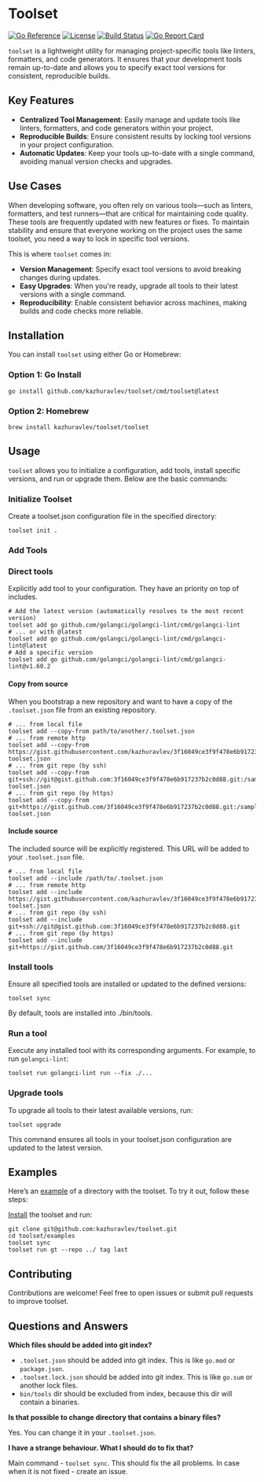 # Toolset

[![Go Reference](https://pkg.go.dev/badge/github.com/kazhuravlev/toolset.svg)](https://pkg.go.dev/github.com/kazhuravlev/toolset)
[![License](https://img.shields.io/github/license/kazhuravlev/toolset?color=blue)](https://github.com/kazhuravlev/toolset/blob/master/LICENSE)
[![Build Status](https://github.com/kazhuravlev/toolset/actions/workflows/release.yml/badge.svg)](https://github.com/kazhuravlev/toolset/actions/workflows/release.yml)
[![Go Report Card](https://goreportcard.com/badge/github.com/kazhuravlev/toolset)](https://goreportcard.com/report/github.com/kazhuravlev/toolset)

`toolset` is a lightweight utility for managing project-specific tools like linters, formatters, and code generators. It
ensures that your development tools remain up-to-date and allows you to specify exact tool versions for consistent,
reproducible builds.

## Key Features

- **Centralized Tool Management**: Easily manage and update tools like linters, formatters, and code generators within
  your project.
- **Reproducible Builds**: Ensure consistent results by locking tool versions in your project configuration.
- **Automatic Updates**: Keep your tools up-to-date with a single command, avoiding manual version checks and upgrades.

## Use Cases

When developing software, you often rely on various tools—such as linters, formatters, and test runners—that are
critical for maintaining code quality. These tools are frequently updated with new features or fixes. To maintain
stability and ensure that everyone working on the project uses the same toolset, you need a way to lock in specific tool
versions.

This is where `toolset` comes in:

- **Version Management**: Specify exact tool versions to avoid breaking changes during updates.
- **Easy Upgrades**: When you're ready, upgrade all tools to their latest versions with a single command.
- **Reproducibility**: Enable consistent behavior across machines, making builds and code checks more reliable.

## Installation

You can install `toolset` using either Go or Homebrew:

### Option 1: Go Install

```shell
go install github.com/kazhuravlev/toolset/cmd/toolset@latest
```

### Option 2: Homebrew

```shell
brew install kazhuravlev/toolset/toolset
```

## Usage

`toolset` allows you to initialize a configuration, add tools, install specific versions, and run or upgrade them. Below
are the basic commands:

### Initialize Toolset

Create a toolset.json configuration file in the specified directory:

```shell
toolset init .
```

### Add Tools

### Direct tools

Explicitly add tool to your configuration. They have an priority on top of includes.

```shell
# Add the latest version (automatically resolves to the most recent version)
toolset add go github.com/golangci/golangci-lint/cmd/golangci-lint
# ... or with @latest
toolset add go github.com/golangci/golangci-lint/cmd/golangci-lint@latest
# Add a specific version
toolset add go github.com/golangci/golangci-lint/cmd/golangci-lint@v1.60.2
```

#### Copy from source

When you bootstrap a new repository and want to have a copy of the `.toolset.json` file from an existing repository.

```shell
# ... from local file
toolset add --copy-from path/to/another/.toolset.json
# ... from remote http
toolset add --copy-from https://gist.githubusercontent.com/kazhuravlev/3f16049ce3f9f478e6b917237b2c0d88/raw/44a2ea7d2817e77e2cd90f29343788c864d36567/sample-toolset.json
# ... from git repo (by ssh)
toolset add --copy-from git+ssh://git@gist.github.com:3f16049ce3f9f478e6b917237b2c0d88.git:/sample-toolset.json
# ... from git repo (by https)
toolset add --copy-from git+https://gist.github.com/3f16049ce3f9f478e6b917237b2c0d88.git:/sample-toolset.json
```

#### Include source

The included source will be explicitly registered. This URL will be added to your `.toolset.json` file.

```shell
# ... from local file
toolset add --include /path/to/.toolset.json
# ... from remote http
toolset add --include https://gist.githubusercontent.com/kazhuravlev/3f16049ce3f9f478e6b917237b2c0d88/raw/44a2ea7d2817e77e2cd90f29343788c864d36567/sample-toolset.json
# ... from git repo (by ssh)
toolset add --include git+ssh://git@gist.github.com:3f16049ce3f9f478e6b917237b2c0d88.git
# ... from git repo (by https)
toolset add --include git+https://gist.github.com/3f16049ce3f9f478e6b917237b2c0d88.git
```

### Install tools

Ensure all specified tools are installed or updated to the defined versions:

```shell
toolset sync
```

By default, tools are installed into ./bin/tools.

### Run a tool

Execute any installed tool with its corresponding arguments. For example, to run `golangci-lint`:

```shell
toolset run golangci-lint run --fix ./...
```

### Upgrade tools

To upgrade all tools to their latest available versions, run:

```shell
toolset upgrade
```

This command ensures all tools in your toolset.json configuration are updated to the latest version.

## Examples

Here’s an [example](./example) of a directory with the toolset. To try it out, follow these steps:

[Install](#installation) the toolset and run:

```shell
git clone git@github.com:kazhuravlev/toolset.git
cd toolset/examples
toolset sync
toolset run gt --repo ../ tag last
```

## Contributing

Contributions are welcome! Feel free to open issues or submit pull requests to improve toolset.

## Questions and Answers

**Which files should be added into git index?**

- `.toolset.json` should be added into git index. This is like `go.mod` or `package.json`.
- `.toolset.lock.json` should be added into git index. This is like `go.sum` or another lock files.
- `bin/tools` dir should be excluded from index, because this dir will contain a binaries.

**Is that possible to change directory that contains a binary files?**

Yes. You can change it in your `.toolset.json`.

**I have a strange behaviour. What I should do to fix that?**

Main command - `toolset sync`. This should fix the all problems. In case when it is not fixed - create an issue.

